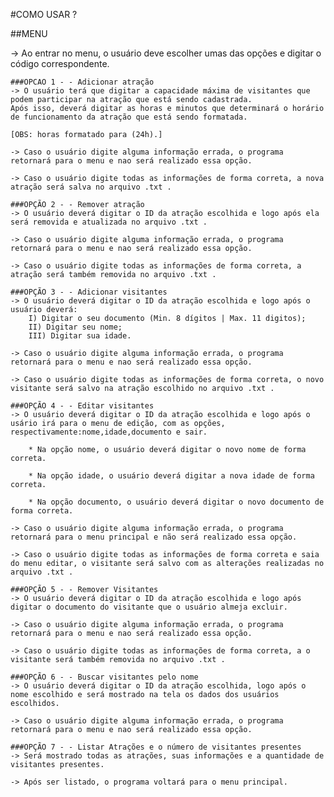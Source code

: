 #COMO USAR ?

##MENU

-> Ao entrar no menu, o usuário deve escolher umas das opções e digitar o código correspondente.

    ###OPCAO 1 - - Adicionar atração
    -> O usuário terá que digitar a capacidade máxima de visitantes que podem participar na atração que está sendo cadastrada.
    Após isso, deverá digitar as horas e minutos que determinará o horário de funcionamento da atração que está sendo formatada.
    
    [OBS: horas formatado para (24h).]
    
    -> Caso o usuário digite alguma informação errada, o programa retornará para o menu e nao será realizado essa opção.

    -> Caso o usuário digite todas as informações de forma correta, a nova atração será salva no arquivo .txt .

    ###OPÇÃO 2 - - Remover atração
    -> O usuário deverá digitar o ID da atração escolhida e logo após ela será removida e atualizada no arquivo .txt .

    -> Caso o usuário digite alguma informação errada, o programa retornará para o menu e nao será realizado essa opção.
    
    -> Caso o usuário digite todas as informações de forma correta, a atração será também removida no arquivo .txt .

    ###OPÇÃO 3 - - Adicionar visitantes
    -> O usuário deverá digitar o ID da atração escolhida e logo após o usuário deverá: 
        I) Digitar o seu documento (Min. 8 dígitos | Max. 11 digitos);
        II) Digitar seu nome;
        III) Digitar sua idade.

    -> Caso o usuário digite alguma informação errada, o programa retornará para o menu e nao será realizado essa opção.

    -> Caso o usuário digite todas as informações de forma correta, o novo visitante será salvo na atração escolhido no arquivo .txt .

    ###OPÇÃO 4 - - Editar visitantes
    -> O usuário deverá digitar o ID da atração escolhida e logo após o usário irá para o menu de edição, com as opções, respectivamente:nome,idade,documento e sair.
    
        * Na opção nome, o usuário deverá digitar o novo nome de forma correta.

        * Na opção idade, o usuário deverá digitar a nova idade de forma correta.

        * Na opção documento, o usuário deverá digitar o novo documento de forma correta.

    -> Caso o usuário digite alguma informação errada, o programa retornará para o menu principal e não será realizado essa opção.

    -> Caso o usuário digite todas as informações de forma correta e saia do menu editar, o visitante será salvo com as alterações realizadas no arquivo .txt .

    ###OPÇÃO 5 - - Remover Visitantes
    -> O usuário deverá digitar o ID da atração escolhida e logo após digitar o documento do visitante que o usuário almeja excluir.

    -> Caso o usuário digite alguma informação errada, o programa retornará para o menu e nao será realizado essa opção.
    
    -> Caso o usuário digite todas as informações de forma correta, a o visitante será também removida no arquivo .txt .

    ###OPÇÃO 6 - - Buscar visitantes pelo nome
    -> O usuário deverá digitar o ID da atração escolhida, logo após o nome escolhido e será mostrado na tela os dados dos usuários escolhidos.

    -> Caso o usuário digite alguma informação errada, o programa retornará para o menu e nao será realizado essa opção.

    ###OPÇÃO 7 - - Listar Atrações e o número de visitantes presentes
    -> Será mostrado todas as atrações, suas informações e a quantidade de visitantes presentes.
    
    -> Após ser listado, o programa voltará para o menu principal. 